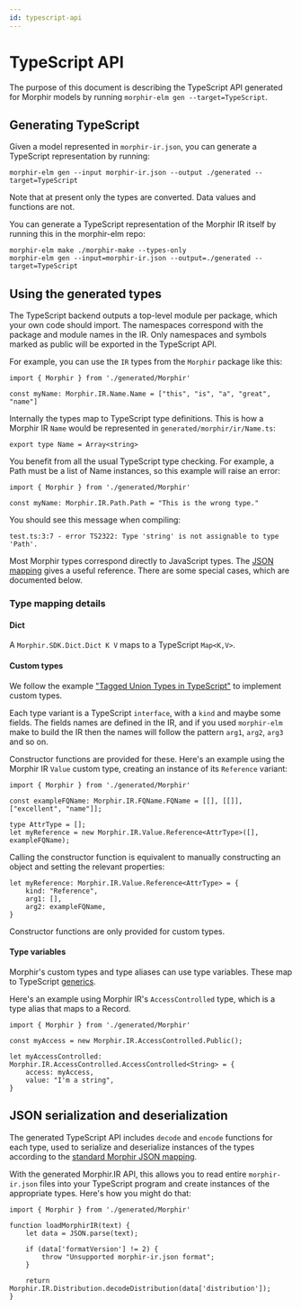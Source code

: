 ```yaml
---
id: typescript-api
---
```


# TypeScript API

The purpose of this document is describing the TypeScript API generated for Morphir
models by running `morphir-elm gen --target=TypeScript`.

## Generating TypeScript

Given a model represented in `morphir-ir.json`, you can generate a TypeScript
representation by running:

    morphir-elm gen --input morphir-ir.json --output ./generated --target=TypeScript

Note that at present only the types are converted. Data values and functions
are not.

You can generate a TypeScript representation of the Morphir IR itself by
running this in the morphir-elm repo:

    morphir-elm make ./morphir-make --types-only
    morphir-elm gen --input=morphir-ir.json --output=./generated --target=TypeScript

## Using the generated types

The TypeScript backend outputs a top-level module per package, which your own
code should import. The namespaces correspond with the package and module names
in the IR. Only namespaces and symbols marked as public will be exported in the
TypeScript API.

For example, you can use the `IR` types from the `Morphir` package like this:

    import { Morphir } from './generated/Morphir'
 
    const myName: Morphir.IR.Name.Name = ["this", "is", "a", "great", "name"]

Internally the types map to TypeScript type definitions. This is how a Morphir
IR `Name` would be represented in `generated/morphir/ir/Name.ts`:

    export type Name = Array<string>

You benefit from all the usual TypeScript type checking. For example, a Path
must be a list of Name instances, so this example will raise an error:

    import { Morphir } from './generated/Morphir'
 
    const myName: Morphir.IR.Path.Path = "This is the wrong type."

You should see this message when compiling:

    test.ts:3:7 - error TS2322: Type 'string' is not assignable to type 'Path'.

Most Morphir types correspond directly to JavaScript types. The
[JSON mapping](https://github.com/finos/morphir-elm/blob/main/docs/json-mapping.md)
gives a useful reference. There are some special cases, which are documented below.

### Type mapping details

#### Dict

A `Morphir.SDK.Dict.Dict K V` maps to a TypeScript `Map<K,V>`.

#### Custom types

We follow the example
["Tagged Union Types in TypeScript"](https://mariusschulz.com/blog/tagged-union-types-in-typescript)
to implement custom types.

Each type variant is a TypeScript `interface`, with a `kind` and maybe some
fields. The fields names are defined in the IR, and if you used `morphir-elm`
make to build the IR then the names will follow the pattern `arg1`, `arg2`,
`arg3` and so on.

Constructor functions are provided for these.  Here's an example using the
Morphir IR `Value` custom type, creating an instance of its `Reference`
variant:

    import { Morphir } from './generated/Morphir'

    const exampleFQName: Morphir.IR.FQName.FQName = [[], [[]], ["excellent", "name"]];

    type AttrType = [];
    let myReference = new Morphir.IR.Value.Reference<AttrType>([], exampleFQName);

Calling the constructor function is equivalent to manually constructing an object
and setting the relevant properties:

    let myReference: Morphir.IR.Value.Reference<AttrType> = {
        kind: "Reference",
        arg1: [],
        arg2: exampleFQName,
    }

Constructor functions are only provided for custom types.

#### Type variables

Morphir's custom types and type aliases can use type variables. These map to
TypeScript [generics](https://www.typescriptlang.org/docs/handbook/2/generics.html).

Here's an example using Morphir IR's `AccessControlled` type, which is a type
alias that maps to a Record.

    import { Morphir } from './generated/Morphir'

    const myAccess = new Morphir.IR.AccessControlled.Public();

    let myAccessControlled: Morphir.IR.AccessControlled.AccessControlled<String> = {
        access: myAccess,
        value: "I'm a string",
    }

## JSON serialization and deserialization

The generated TypeScript API includes `decode` and `encode` functions for each
type, used to serialize and deserialize instances of the types according to the
[standard Morphir JSON mapping](https://github.com/finos/morphir-elm/blob/master/docs/json-mapping.md).

With the generated Morphir.IR API, this allows you to read entire `morphir-ir.json` files
into your TypeScript program and create instances of the appropriate types. Here's how you
might do that:

    import { Morphir } from './generated/Morphir'

    function loadMorphirIR(text) {
        let data = JSON.parse(text);

        if (data['formatVersion'] != 2) {
            throw "Unsupported morphir-ir.json format";
        }

        return Morphir.IR.Distribution.decodeDistribution(data['distribution']);
    }

